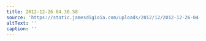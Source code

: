 ```yaml
---
title: 2012-12-26 04.30.58
source: 'https://static.jamesdigioia.com/uploads/2012/12/2012-12-26-04-30-58-scaled.jpg'
altText: ''
caption: ''
---
```


